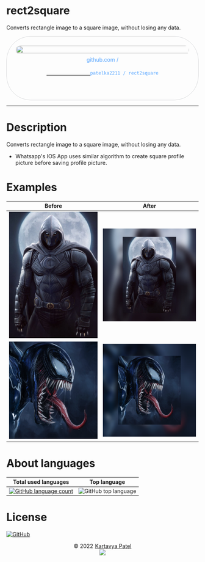 # rect2square

Converts rectangle image to a square image, without losing any data.

<div style="width: 100%;text-align: center;">
    <div title="patelka2211/rect2square on GitHub" style="display: flex;flex-direction: column;align-items: center;justify-content: space-around; max-width: 100vw; margin: auto; padding: 0.6vh;border: 1px solid #b9bbbe99; border-radius: 1.6vh;">
        <img src="https://opengraph.githubassets.com/1/patelka2211/rect2square" alt="" style="width: 100%;height: 100%;border-radius: 1vh;">
        <div style="margin: 5px auto;color: #58a6ff;">
            github.com /
            <code>
            <a href="https://github.com/patelka2211/rect2square" title="patelka2211/rect2square on GitHub" target="blank_" style="cursor: pointer;">
                <a href="https://github.com/patelka2211" title="patelka2211 on GitHub" style="text-decoration: none;color: #58a6ff;" target="blank_">patelka2211</a> / <a href="https://github.com/patelka2211/rect2square" title="patelka2211/rect2square on GitHub" style="text-decoration: none;color: #58a6ff;" target="blank_">rect2square</a>
            </a>
        </code>
        </div>
    </div>
</div>

---

# Description

Converts rectangle image to a square image, without losing any data.

-   Whatsapp's IOS App uses similar algorithm to create square profile picture before saving profile picture.

# Examples

|                                               Before                                               |                                                       After                                                       |
| :------------------------------------------------------------------------------------------------: | :---------------------------------------------------------------------------------------------------------------: |
| [![](./output/moon%20knight.jpg)](./output/moon%20knight.jpg "Moon knight image (Before squared)") | [![](./output/moon%20knight_squared.jpg)](./output/moon%20knight_squared.jpg "Moon knight image (After squared)") |
|         [![](./output/venom.jpg)](./output/venom.jpg "Moon knight image (Before squared)")         |         [![](./output/venom_squared.jpg)](./output/venom_squared.jpg "Moon knight image (After squared)")         |

# About languages

|                                                                       Total used languages                                                                        |                                        Top language                                         |
| :---------------------------------------------------------------------------------------------------------------------------------------------------------------: | :-----------------------------------------------------------------------------------------: |
| [![GitHub language count](https://img.shields.io/github/languages/count/patelka2211/rect2square)](https://api.github.com/repos/patelka2211/rect2square/languages) | ![GitHub top language](https://img.shields.io/github/languages/top/patelka2211/rect2square) |

# License

[![GitHub](https://img.shields.io/github/license/patelka2211/rect2square?color=%2359c7fa)](./LICENSE)

<div style="display: flex; flex-direction: column; align-items: center;">
<div style="display: flex; align-items: center;">
&copy; 2022
<a href="https://github.com/patelka2211" title="Kartavya Patel" style="margin-left: 5px;">Kartavya Patel</a>
</div>
<a href="https://github.com/patelka2211" title="Kartavya Patel"><img src="https://avatars.githubusercontent.com/u/82671701" width="60px"/></a>
</div>
